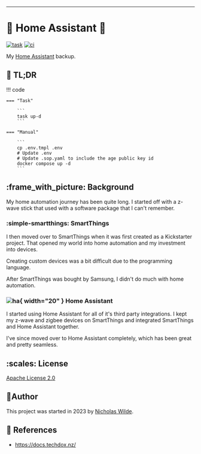 ---
# :house_with_garden: Home Assistant :robot:
[![task](https://img.shields.io/badge/Task-Enabled-brightgreen?style=for-the-badge&logo=task&logoColor=white)](https://taskfile.dev/#/)
[![ci](https://img.shields.io/github/actions/workflow/status/nicholaswilde/home-assistant/ci.yaml?label=ci&style=for-the-badge&branch=main)](https://github.com/nicholaswilde/home-assistant/actions/workflows/ci.yaml)

My [Home Assistant][19] backup.

## :rocket: TL;DR

!!! code

    === "Task"

        ```
        task up-d
        ```

    === "Manual"

        ```
        cp .env.tmpl .env
        # Update .env
        # Update .sop.yaml to include the age public key id
        docker compose up -d
        ```

## :frame_with_picture: Background

My home automation journey has been quite long. I started off with a z-wave stick that used with a software package that I can't remember.

### :simple-smartthings: SmartThings

I then moved over to SmartThings when it was first created as a Kickstarter project. That opened my world into home automation and my investment into devices.

Creating custom devices was a bit difficult due to the programming language.

After SmartThings was bought by Samsung, I didn't do much with home automation.

### ![ha](https://cdn.jsdelivr.net/gh/selfhst/icons/png/home-assistant.png){ width="20" } Home Assistant

I started using Home Assistant for all of it's third party integrations. I kept my z-wave and zigbee devices on SmartThings and integrated SmartThings and Home Assistant together.

I've since moved over to Home Assistant completely, which has been great and pretty seamless.

## :scales: License

​[​Apache License 2.0](https://raw.githubusercontent.com/nicholaswilde/home-assistant/refs/heads/main/docs/LICENSE)

## :pencil:​Author

​This project was started in 2023 by [​Nicholas Wilde​][2].

## :link: References

- <https://docs.techdox.nz/>

[1]: <https://www.amazon.com/gp/product/B01M1AHC3R/> 
[2]: <https://www.amazon.com/gp/product/B07SQGG8Z7/> 
[3]: <https://www.amazon.com/gp/product/B07VFQBBJS> 
[4]: <https://www.amazon.com/gp/product/B0151Z49BO>
[5]: <https://www.amazon.com/gp/product/B00PYMGVVQ>
[6]: <https://www.amazon.com/gp/product/B00DJALAIE/>
[7]: <https://www.amazon.com/gp/product/B08LN2NPZ3/>
[8]: <https://www.amazon.com/gp/product/B09TP7VMKB/>
[9]: <https://www.amazon.com/gp/product/B0842B57S3/>
[10]: <https://www.amazon.com/gp/product/B081G97TLB/>
[12]: <https://www.amazon.com/Intel-NUC-10-Performance-Kit/dp/B083GGZ6TG/>
[13]: <https://www.seeedstudio.com/Home-Assistant-SkyConnect-p-5479.html>
[14]: <https://github.com/getsops/sops>
[15]: <https://ui-lovelace-minimalist.github.io/UI/>
[16]: <https://www.amazon.com/dp/B00P2UOU72>
[17]: <https://community.home-assistant.io/t/how-to-remove-unwanted-entities/433103/10>
[18]: <https://github.com/hertzg/rtl_433_docker/issues/14#issuecomment-868524131>
[19]: <https://www.home-assistant.io/>
[20]: <https://github.com/nicholaswilde/>
